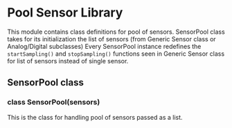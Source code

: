 <!-- module: poolSensor -->
# Pool Sensor Library

This module contains class definitions for pool of sensors. SensorPool class takes for its initialization the list of sensors (from Generic Sensor class or Analog/Digital subclasses) Every SensorPool instance redefines the `startSampling()` and `stopSampling()` functions seen in Generic Sensor class for list of sensors instead of single sensor.

## SensorPool class


### class SensorPool(sensors)
This is the class for handling pool of sensors passed as a list.
